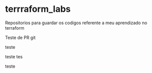 # terrraform_labs
Repositorios para guardar os codigos referente a meu aprendizado no terraform


Teste de PR git

teste

teste
tes


teste
